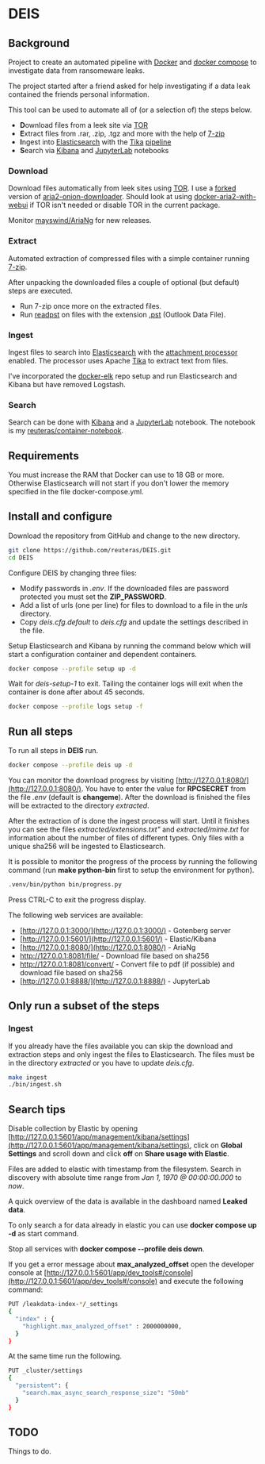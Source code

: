 # DEIS

## Background

Project to create an automated pipeline with [Docker][doc] and [docker compose][dco] to investigate data from ransomeware leaks.

The project started after a friend asked for help investigating if a data leak contained the friends personal information.

This tool can be used to automate all of (or a selection of) the steps below.

- **D**ownload files from a leek site via [TOR][tor]
- **E**xtract files from .rar, .zip, .tgz and more with the help of [7-zip][zip]
- **I**ngest into [Elasticsearch][els] with the [Tika][tik] [pipeline][eap]
- **S**earch via [Kibana][kib] and [JupyterLab][jup] notebooks

### Download

Download files automatically from leek sites using [TOR][tor]. I use a [forked][for] version of [aria2-onion-downloader][aod]. Should look at using [docker-aria2-with-webui][aww] if TOR isn't needed or disable TOR in the current package.

Monitor [mayswind/AriaNg][maa] for new releases.

### Extract

Automated extraction of compressed files with a simple container running [7-zip][7zz].

After unpacking the downloaded files a couple of optional (but default) steps are executed.

- Run 7-zip once more on the extracted files.
- Run [readpst][res] on files with the extension [.pst][pst] (Outlook Data File).

### Ingest

Ingest files to search into [Elasticsearch][els] with the [attachment processor][eap] enabled. The processor uses Apache [Tika][tik] to extract text from files.

I've incorporated the [docker-elk][del] repo setup and run Elasticsearch and Kibana but have removed Logstash.

### Search

Search can be done with [Kibana][kib] and a [JupyterLab][jup] notebook. The notebook is my [reuteras/container-notebook][con].

## Requirements

You must increase the RAM that Docker can use to 18 GB or more. Otherwise Elasticsearch will not start if you don't lower the memory specified in the file docker-compose.yml.

## Install and configure

Download the repository from GitHub and change to the new directory.

```bash
git clone https://github.com/reuteras/DEIS.git
cd DEIS
```

Configure DEIS by changing three files:

- Modify passwords in *.env*. If the downloaded files are password protected you must set the **ZIP_PASSWORD**. 
- Add a list of urls (one per line) for files to download to a file in the *urls* directory.
- Copy *deis.cfg.default* to *deis.cfg* and update the settings described in the file.

Setup Elasticsearch and Kibana by running the command below which will start a configuration container and dependent containers.

```bash
docker compose --profile setup up -d
```

Wait for *deis-setup-1* to exit. Tailing the container logs will exit when the container is done after about 45 seconds.

```bash
docker compose --profile logs setup -f
```

## Run all steps

To run all steps in **DEIS** run.

```bash
docker compose --profile deis up -d
```

You can monitor the download progress by visiting [http://127.0.0.1:8080/](http://127.0.0.1:8080/). You have to enter the value for **RPCSECRET** from the file *.env* (default is **changeme**). After the download is finished the files will be extracted to the directory _extracted_.

After the extraction of is done the ingest process will start. Until it finishes you can see the files *extracted/extensions.txt"* and *extracted/mime.txt* for information about the number of files of different types. Only files with a unique sha256 will be ingested to Elasticsearch.

It is possible to monitor the progress of the process by running the following command (run **make python-bin** first to setup the environment for python).

```bash
.venv/bin/python bin/progress.py
```

Press CTRL-C to exit the progress display.

The following web services are available:

- [http://127.0.0.1:3000/](http://127.0.0.1:3000/) - Gotenberg server 
- [http://127.0.0.1:5601/](http://127.0.0.1:5601/) - Elastic/Kibana
- [http://127.0.0.1:8080/](http://127.0.0.1:8080/) - AriaNg
- [http://127.0.0.1:8081/file/<sha256>](http://127.0.0.1:8081/file/) - Download file based on sha256
- [http://127.0.0.1:8081/convert/<sha256>](http://127.0.0.1:8081/convert/) - Convert file to pdf (if possible) and download file based on sha256
- [http://127.0.0.1:8888/](http://127.0.0.1:8888/) - JupyterLab

## Only run a subset of the steps

### Ingest

If you already have the files available you can skip the download and extraction steps and only ingest the files to Elasticsearch. The files must be in the directory *extracted* or you have to update *deis.cfg*.

```bash
make ingest
./bin/ingest.sh
```

## Search tips

Disable collection by Elastic by opening [http://127.0.0.1:5601/app/management/kibana/settings](http://127.0.0.1:5601/app/management/kibana/settings), click on **Global Settings** and scroll down and click **off** on **Share usage with Elastic**.

Files are added to elastic with timestamp from the filesystem. Search in discovery with absolute time range from *Jan 1, 1970 @ 00:00:00.000* to *now*.

A quick overview of the data is available in the dashboard named **Leaked data**.

To only search a for data already in elastic you can use **docker compose up -d** as start command.

Stop all services with **docker compose --profile deis down**.

If you get a error message about **max_analyzed_offset** open the developer console at [http://127.0.0.1:5601/app/dev_tools#/console](http://127.0.0.1:5601/app/dev_tools#/console) and execute the following command:

```bash
PUT /leakdata-index-*/_settings
{
  "index" : {
    "highlight.max_analyzed_offset" : 2000000000,
  }
}
```

At the same time run the following.

```bash
PUT _cluster/settings 
{
  "persistent": {
    "search.max_async_search_response_size": "50mb"
  }
}
```

## TODO

Things to do.

  [7zz]: https://www.7-zip.org/
  [aod]: https://github.com/sn0b4ll/aria2-onion-downloader
  [aww]: https://github.com/abcminiuser/docker-aria2-with-webui
  [con]: https://github.com/reuteras/container-notebook
  [del]: https://github.com/deviantony/docker-elk
  [dco]: https://docs.docker.com/compose/
  [doc]: https://www.docker.com/
  [eap]: https://www.elastic.co/guide/en/elasticsearch/reference/current/attachment.html
  [els]: https://www.elastic.co/elasticsearch/
  [for]: https://github.com/reece394/aria2-onion-downloader
  [jup]: https://github.com/jupyterlab/jupyterlab
  [kib]: https://www.elastic.co/kibana
  [maa]: https://github.com/mayswind/AriaNg
  [pst]: https://support.microsoft.com/en-au/office/introduction-to-outlook-data-files-pst-and-ost-222eaf92-a995-45d9-bde2-f331f60e2790
  [res]: https://linux.die.net/man/1/readpst
  [tik]: https://tika.apache.org/
  [tor]: https://www.torproject.org/
  [zip]: https://www.7-zip.org/

